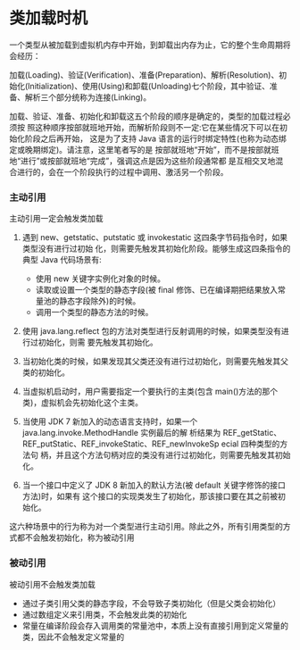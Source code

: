 # 类加载时机

一个类型从被加载到虚拟机内存中开始，到卸载出内存为止，它的整个生命周期将会经历：

加载(Loading)、验证(Verification)、准备(Preparation)、解析(Resolution)、初始化(Initialization)、使用(Using)和卸载(Unloading)七个阶段，其中验证、准备、解析三个部分统称为连接(Linking)。

加载、验证、准备、初始化和卸载这五个阶段的顺序是确定的，类型的加载过程必须按 照这种顺序按部就班地开始，而解析阶段则不一定:它在某些情况下可以在初始化阶段之后再开始， 这是为了支持 Java 语言的运行时绑定特性(也称为动态绑定或晚期绑定)。请注意，这里笔者写的是 按部就班地“开始”，而不是按部就班地“进行”或按部就班地“完成”，强调这点是因为这些阶段通常都 是互相交叉地混合进行的，会在一个阶段执行的过程中调用、激活另一个阶段。

### 主动引用

主动引用一定会触发类加载

1. 遇到 new、getstatic、putstatic 或 invokestatic 这四条字节码指令时，如果类型没有进行过初始 化，则需要先触发其初始化阶段。能够生成这四条指令的典型 Java 代码场景有:

   - 使用 new 关键字实例化对象的时候。
   - 读取或设置一个类型的静态字段(被 final 修饰、已在编译期把结果放入常量池的静态字段除外)的时候。
   - 调用一个类型的静态方法的时候。

2. 使用 java.lang.reflect 包的方法对类型进行反射调用的时候，如果类型没有进行过初始化，则需 要先触发其初始化。

3. 当初始化类的时候，如果发现其父类还没有进行过初始化，则需要先触发其父类的初始化。

4. 当虚拟机启动时，用户需要指定一个要执行的主类(包含 main()方法的那个类)，虚拟机会先初始化这个主类。

5. 当使用 JDK 7 新加入的动态语言支持时，如果一个 java.lang.invoke.MethodHandle 实例最后的解 析结果为 REF_getStatic、REF_putStatic、REF_invokeStatic、REF_newInvokeSp ecial 四种类型的方法句 柄，并且这个方法句柄对应的类没有进行过初始化，则需要先触发其初始化。

6. 当一个接口中定义了 JDK 8 新加入的默认方法(被 default 关键字修饰的接口方法)时，如果有 这个接口的实现类发生了初始化，那该接口要在其之前被初始化。

这六种场景中的行为称为对一个类型进行主动引用。除此之外，所有引用类型的方式都不会触发初始化，称为被动引用

### 被动引用

被动引用不会触发类加载

- 通过子类引用父类的静态字段，不会导致子类初始化（但是父类会初始化）
- 通过数组定义来引用类，不会触发此类的初始化
- 常量在编译阶段会存入调用类的常量池中，本质上没有直接引用到定义常量的类，因此不会触发定义常量的



